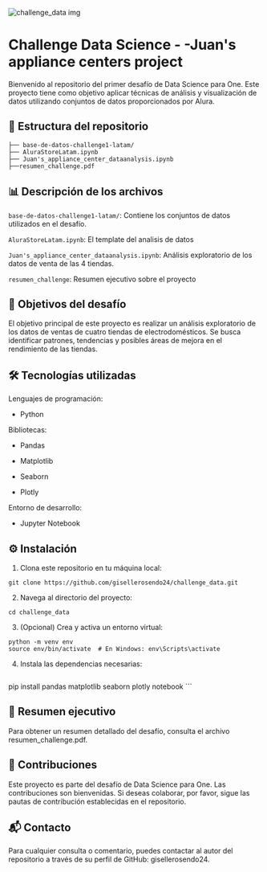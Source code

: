 ![challenge_data img](https://github.com/user-attachments/assets/42ab0997-2877-4018-95b2-bd56fba80aa1) 


# Challenge Data Science - -Juan's appliance centers project

Bienvenido al repositorio del primer desafío de Data Science para One. Este proyecto tiene como objetivo aplicar técnicas de análisis y visualización de datos utilizando conjuntos de datos proporcionados por Alura.

## 📁 Estructura del repositorio

```plaintext
├── base-de-datos-challenge1-latam/
├── AluraStoreLatam.ipynb
├── Juan's_appliance_center_dataanalysis.ipynb
├──resumen_challenge.pdf

```
## 📊 Descripción de los archivos

```base-de-datos-challenge1-latam/```: Contiene los conjuntos de datos utilizados en el desafío.

```AluraStoreLatam.ipynb```: El template del analisis de datos

```Juan's_appliance_center_dataanalysis.ipynb```: Análisis exploratorio de los datos de venta de las 4 tiendas.

```resumen_challenge```: Resumen ejecutivo sobre el proyecto


## 📌 Objetivos del desafío 

El objetivo principal de este proyecto es realizar un análisis exploratorio de los datos de ventas de cuatro tiendas de electrodomésticos. Se busca identificar patrones, tendencias y posibles áreas de mejora en el rendimiento de las tiendas.

## 🛠️ Tecnologías utilizadas 

Lenguajes de programación:

- Python
  
Bibliotecas:

- Pandas

- Matplotlib

- Seaborn

- Plotly

Entorno de desarrollo:

- Jupyter Notebook



## ⚙️ Instalación

1. Clona este repositorio en tu máquina local:
  ```plaintext
git clone https://github.com/gisellerosendo24/challenge_data.git
```

   
2. Navega al directorio del proyecto:
  ```plaintext
cd challenge_data
```


3. (Opcional) Crea y activa un entorno virtual:
  ```plaintext
python -m venv env
source env/bin/activate  # En Windows: env\Scripts\activate
```


4. Instala las dependencias necesarias:
   ```plaintext
pip install pandas matplotlib seaborn plotly notebook 
    ```

    
   
## 📄 Resumen ejecutivo 

Para obtener un resumen detallado del desafío, consulta el archivo resumen_challenge.pdf.

## 📌 Contribuciones

Este proyecto es parte del desafío de Data Science para One. Las contribuciones son bienvenidas. Si deseas colaborar, por favor, sigue las pautas de contribución establecidas en el repositorio.

## 📬 Contacto 

Para cualquier consulta o comentario, puedes contactar al autor del repositorio a través de su perfil de GitHub: gisellerosendo24.












   






    
